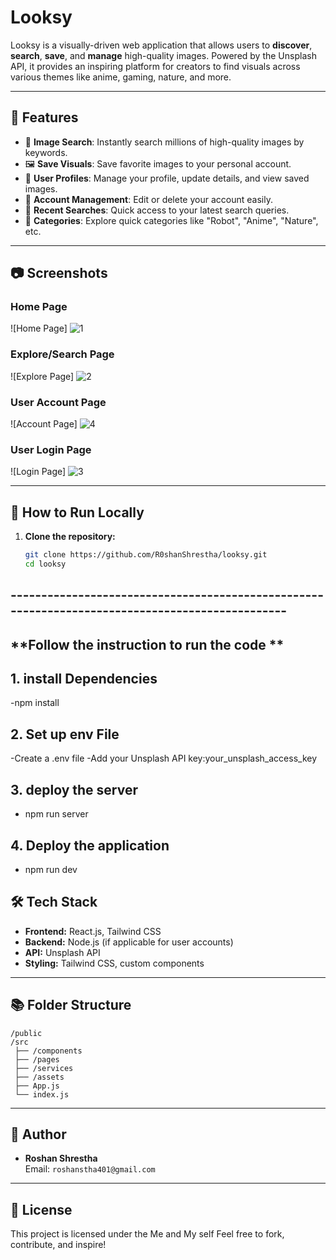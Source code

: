 # Looksy

Looksy is a visually-driven web application that allows users to **discover**, **search**, **save**, and **manage** high-quality images. Powered by the Unsplash API, it provides an inspiring platform for creators to find visuals across various themes like anime, gaming, nature, and more.

---

## 🌟 Features

- 🔎 **Image Search**: Instantly search millions of high-quality images by keywords.
- 🖼️ **Save Visuals**: Save favorite images to your personal account.
- 📝 **User Profiles**: Manage your profile, update details, and view saved images.
- 🧹 **Account Management**: Edit or delete your account easily.
- 📜 **Recent Searches**: Quick access to your latest search queries.
- 💬 **Categories**: Explore quick categories like "Robot", "Anime", "Nature", etc.

---

## 📷 Screenshots

### Home Page
![Home Page]
![1](https://github.com/user-attachments/assets/10e0d955-4ada-4cd7-8eaa-bc7121f52b7e)


### Explore/Search Page
![Explore Page]
![2](https://github.com/user-attachments/assets/5333c997-e68c-4bc8-b038-4bb9b19a5ff5)


### User Account Page
![Account Page]
![4](https://github.com/user-attachments/assets/01b07054-c287-4c4e-9202-0b23b39586d3)


### User Login Page
![Login Page]
![3](https://github.com/user-attachments/assets/7652fecd-7b2e-42fa-ab6b-fa287a09a9e2)


---

## 🚀 How to Run Locally

1. **Clone the repository:**
   ```bash
   git clone https://github.com/R0shanShrestha/looksy.git
   cd looksy

## ------------------------------------------------------------------------------------------------
## **Follow the instruction to run the code **
## 1. install Dependencies 
-npm install

## 2. Set up env File
-Create a .env file
-Add your Unsplash API key:your_unsplash_access_key

## 3. deploy the server
- npm run server
## 4. Deploy the application
- npm run dev
  
## 🛠️ Tech Stack

- **Frontend:** React.js, Tailwind CSS
- **Backend:** Node.js (if applicable for user accounts)
- **API:** Unsplash API
- **Styling:** Tailwind CSS, custom components

---

## 📚 Folder Structure

```
/public
/src
 ├── /components
 ├── /pages
 ├── /services
 ├── /assets
 ├── App.js
 └── index.js
```

---

## 👤 Author

- **Roshan Shrestha**  
  Email: `roshanstha401@gmail.com`

---

## 📄 License

This project is licensed under the Me and My self
Feel free to fork, contribute, and inspire!

